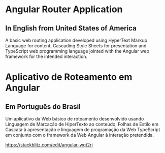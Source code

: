 # Angular Router Application
## In English from United States of America
A basic web routing application developed using HyperText Markup Language for content, Cascading Style Sheets for presentation and TypeScript web programming language jointed with the Angular web framework for the intended interaction.

# Aplicativo de Roteamento em Angular
## Em Português do Brasil
Um aplicativo da Web básico de roteamento desenvolvido usando Linguagem de Marcação de HiperTexto ao conteúdo, Folhas de Estilo em Cascata à apresentação e linguagem de programação da Web TypeScript em conjunto com o framework da Web Angular à interação pretendida.

https://stackblitz.com/edit/angular-wqt2ri

